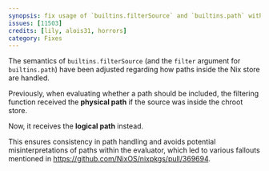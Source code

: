 ```yaml
---
synopsis: fix usage of `builtins.filterSource` and `builtins.path` with the filter argument when using chroot stores
issues: [11503]
credits: [lily, alois31, horrors]
category: Fixes
---
```


The semantics of `builtins.filterSource` (and the `filter` argument for
`builtins.path`) have been adjusted regarding how paths inside the Nix store
are handled.

Previously, when evaluating whether a path should be included, the filtering
function received the **physical path** if the source was inside the chroot store.

Now, it receives the **logical path** instead.

This ensures consistency in path handling and avoids potential
misinterpretations of paths within the evaluator, which led to various fallouts
mentioned in <https://github.com/NixOS/nixpkgs/pull/369694>.

